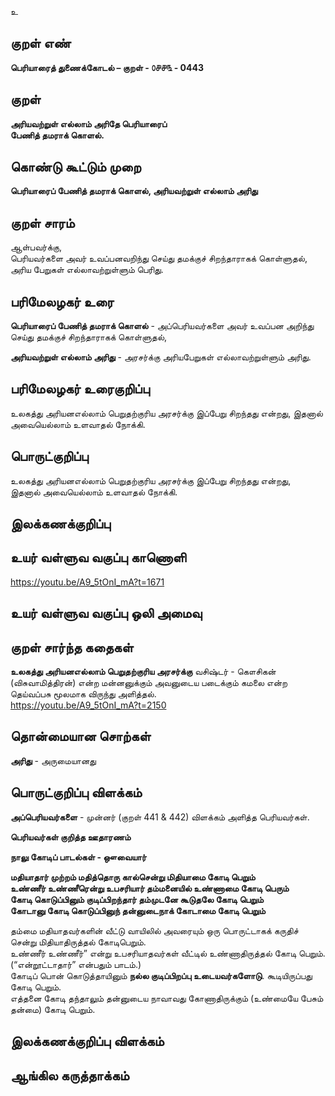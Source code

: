 உ

## குறள் எண் 

**பெரியாரைத் துணைக்கோடல் – குறள் - ௦௪௪௩ - 0443**  

## குறள் 

**அரியவற்றுள் எல்லாம் அரிதே பெரியாரைப்  
பேணித் தமராக் கொளல்.**

## கொண்டு கூட்டும் முறை

**பெரியாரைப் பேணித் தமராக் கொளல், அரியவற்றுள் எல்லாம் அரிது**  

## குறள் சாரம் 

ஆள்பவர்க்கு,  
பெரியவர்களை அவர் உவப்பனவறிந்து செய்து தமக்குச் சிறந்தாராகக் கொள்ளுதல், அரிய பேறுகள் எல்லாவற்றுள்ளும் பெரிது.  

## பரிமேலழகர் உரை

**பெரியாரைப் பேணித் தமராக் கொளல்** - அப்பெரியவர்களை அவர் உவப்பன அறிந்து செய்து தமக்குச் சிறந்தாராகக் கொள்ளுதல்,  

**அரியவற்றுள் எல்லாம் அரிது** - அரசர்க்கு அரியபேறுகள் எல்லாவற்றுள்ளும் அரிது.  

## பரிமேலழகர் உரைகுறிப்பு   

உலகத்து அரியனஎல்லாம் பெறுதற்குரிய அரசர்க்கு இப்பேறு சிறந்தது என்றது, இதனால் அவையெல்லாம் உளவாதல் நோக்கி.   

## பொருட்குறிப்பு 

உலகத்து அரியனஎல்லாம் பெறுதற்குரிய அரசர்க்கு இப்பேறு சிறந்தது என்றது,  
இதனால் அவையெல்லாம் உளவாதல் நோக்கி.   

## இலக்கணக்குறிப்பு  


## உயர் வள்ளுவ வகுப்பு காணொளி

https://youtu.be/A9_5tOnI_mA?t=1671

## உயர் வள்ளுவ வகுப்பு ஒலி அமைவு 

 
## குறள் சார்ந்த கதைகள்      

**உலகத்து அரியனஎல்லாம் பெறுதற்குரிய அரசர்க்கு**
வசிஷ்டர் - கௌசிகன் (விசுவாமித்திரன்) என்ற மன்னனுக்கும் அவனுடைய படைக்கும் கமலை என்ற தெய்வப்பசு மூலமாக விருந்து அளித்தல்.  
https://youtu.be/A9_5tOnI_mA?t=2150

## தொன்மையான சொற்கள்

**அரிது** - அருமையானது   

## பொருட்குறிப்பு விளக்கம்

**அப்பெரியவர்களை** - முன்னர் (குறள் 441 & 442) விளக்கம் அளித்த பெரியவர்கள்.     

**பெரியவர்கள் குறித்த ஊதாரணம்**    

**நாலு கோடிப் பாடல்கள் - ஔவையார்**  

**மதியாதார் முற்றம் மதித்தொரு கால்சென்று
மிதியாமை கோடி பெறும்  
உண்ணீர் உண்ணீரென்று உபசரியார் தம்மனையில்
உண்ணாமை கோடி பெரும்  
கோடி கொடுப்பினும் குடிப்பிறந்தார் தம்முடனே
கூடுதலே கோடி பெறும்  
கோடானு கோடி கொடுப்பினுந் தன்னுடைநாக்
கோடாமை கோடி பெறும்**  
  
தம்மை மதியாதவர்களின் வீட்டு வாயிலில் அவரையும் ஒரு பொருட்டாகக் கருதிச் சென்று மிதியாதிருத்தல் கோடிபெறும்.  
உண்ணீர் உண்ணீர்” என்று உபசரியாதவர்கள் வீட்டில் உண்ணாதிருத்தல் கோடி பெறும். (“என்றூட்டாதார்” என்பதும் பாடம்.)  
கோடிப் பொன் கொடுத்தாயினும் **நல்ல குடிப்பிறப்பு உடையவர்களோடு**. கூடியிருப்பது கோடி பெறும்.  
எத்தனை கோடி தந்தாலும் தன்னுடைய நாவாவது கோணாதிருக்கும் (உண்மையே பேசும் தன்மை) கோடி பெறும்.   

## இலக்கணக்குறிப்பு விளக்கம்


## ஆங்கில கருத்தாக்கம் 


